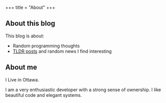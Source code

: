 +++
title = "About"
+++

## About this blog

This blog is about:

 * Random programming thoughts
 * [TLDR posts](/tldr) and random news I find interesting

## About me

I Live in Ottawa.

I am a very enthusiastic developer with a strong sense of ownership. I like beautiful code and elegant systems.


